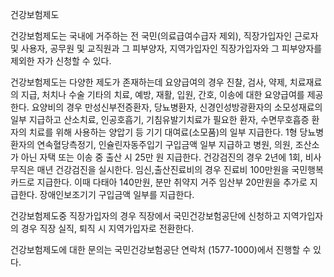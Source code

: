 건강보험제도


건강보험제도는 국내에 거주하는 전 국민(의료급여수급자 제외), 직장가입자인 근로자 및 사용자, 공무원 및 교직원과 그 피부양자, 지역가입자인 직장가입자와 그 피부양자를 제외한 자가 신청할 수 있다.


건강보험제도는 다양한 제도가 존재하는데 요양급여의 경우 진찰, 검사, 약제, 치료재료의 지급, 처치나 수술 기타의 치료, 예방, 재활, 입원, 간호, 이송에 대한 요양급여를 제공한다. 요양비의 경우 만성신부전증환자, 당뇨병환자, 신경인성방광환자의 소모성재료의 일부 지급하고 산소치료, 인공호흡기, 기침유발기치료가 필요한 환자, 수면무호흡증 환자의 치료를 위해 사용하는 양압기 등 기기 대여료(소모품)의 일부 지급한다. 1형 당뇨병 환자의 연속혈당측정기, 인슐린자동주입기 구입금액 일부 지급하고 병원, 의원, 조산소가 아닌 자택 또는 이송 중 출산 시 25만 원 지급한다. 건강검진의 경우 2년에 1회, 비사무직은 매년 건강검진을 실시한다. 임신,출산진료비의 경우 진료비 100만원을 국민행복카드로 지급한다. 이때 다태아 140만원, 분만 취약지 거주 임산부 20만원을 추가로 지급한다. 장애인보조기기 구입금액 일부를 지급한다.


건강보험제도중 직장가입자의 경우 직장에서 국민건강보험공단에 신청하고 지역가입자의 경우 직장 실직, 퇴직 시 지역가입자로 전환한다.


건강보험제도에 대한 문의는 국민건강보험공단 연락처 (1577-1000)에서 진행할 수 있다.